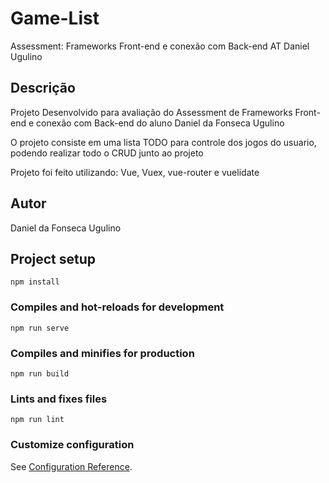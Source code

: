 # Game-List

Assessment: Frameworks Front-end e conexão com Back-end AT Daniel Ugulino

## Descrição

Projeto Desenvolvido para avaliação do Assessment de Frameworks Front-end e conexão com Back-end
do aluno Daniel da Fonseca Ugulino

O projeto consiste em uma lista TODO para controle dos jogos do usuario, podendo realizar todo o CRUD junto ao projeto

Projeto foi feito utilizando: Vue, Vuex, vue-router e vuelidate

## Autor

Daniel da Fonseca Ugulino

## Project setup
```
npm install
```

### Compiles and hot-reloads for development
```
npm run serve
```

### Compiles and minifies for production
```
npm run build
```

### Lints and fixes files
```
npm run lint
```

### Customize configuration
See [Configuration Reference](https://cli.vuejs.org/config/).
